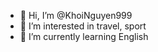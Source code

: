 - 👋 Hi, I’m @KhoiNguyen999
- 👀 I’m interested in travel, sport
- 🌱 I’m currently learning English


<!---
KhoiNguyen999/KhoiNguyen999 is a ✨ special ✨ repository because its `README.md` (this file) appears on your GitHub profile.
You can click the Preview link to take a look at your changes.
--->

